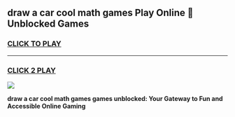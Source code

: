 
## draw a car cool math games Play Online 👋 Unblocked Games
<h3>
<a href="https://news.freeplayer.one?title=draw_a_car_cool_math_games&ref=17CMG">CLICK TO PLAY</a></h3>
<hr>

<h3>
<a href="https://news.freeplayer.one?title=draw_a_car_cool_math_games&ref=17CMG">CLICK 2 PLAY</a>
  
</h3>

<a href="https://news.freeplayer.one?title=draw_a_car_cool_math_games&ref=17CMG/"><img src="https://clearcache.store/games.png"></a>


**draw a car cool math games games unblocked: Your Gateway to Fun and Accessible Online Gaming**
